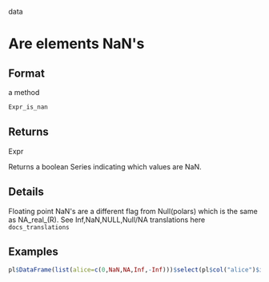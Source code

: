 data

# Are elements NaN's

## Format

a method

```r
Expr_is_nan
```

## Returns

Expr

Returns a boolean Series indicating which values are NaN.

## Details

Floating point NaN's are a different flag from Null(polars) which is the same as NA_real_(R). See Inf,NaN,NULL,Null/NA translations here `docs_translations`

## Examples

```r
pl$DataFrame(list(alice=c(0,NaN,NA,Inf,-Inf)))$select(pl$col("alice")$is_nan())
```